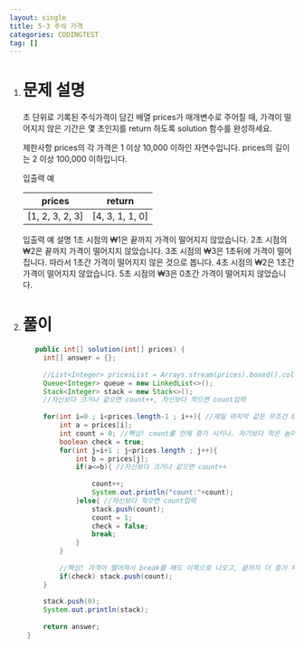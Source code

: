 ```yaml
---
layout: single
title: 5-3 주식 가격
categories: CODINGTEST
tag: []
---
```


1. # 문제 설명
   초 단위로 기록된 주식가격이 담긴 배열 prices가 매개변수로 주어질 때, 가격이 떨어지지 않은 기간은 몇 초인지를 return 하도록 solution 함수를 완성하세요.

   제한사항
   prices의 각 가격은 1 이상 10,000 이하인 자연수입니다.
   prices의 길이는 2 이상 100,000 이하입니다.
   
   입출력 예

   |     prices    |     return    |
   |:-------------:|:-------------:|
   |[1, 2, 3, 2, 3]|[4, 3, 1, 1, 0]|
   	
   입출력 예 설명
   1초 시점의 ₩1은 끝까지 가격이 떨어지지 않았습니다.
   2초 시점의 ₩2은 끝까지 가격이 떨어지지 않았습니다.
   3초 시점의 ₩3은 1초뒤에 가격이 떨어집니다. 따라서 1초간 가격이 떨어지지 않은 것으로 봅니다.
   4초 시점의 ₩2은 1초간 가격이 떨어지지 않았습니다.
   5초 시점의 ₩3은 0초간 가격이 떨어지지 않았습니다.
   
1. # 풀이
   ```java
      public int[] solution(int[] prices) {
        int[] answer = {};
        
        //List<Integer> pricesList = Arrays.stream(prices).boxed().collect(Collectors.toList());
        Queue<Integer> queue = new LinkedList<>();
        Stack<Integer> stack = new Stack<>();
        //자신보다 크거나 같으면 count++, 자신보다 작으면 count입력
        
        for(int i=0 ; i<prices.length-1 ; i++){ //제일 마지막 값은 무조건 0 이기때문에 비교할 필요가 없음
            int a = prices[i];
            int count = 0; //핵심! count를 언제 증가 시키나. 자기보다 작은 놈이 나와도 1증가, 자기보다 큰 놈이 나와도 1증가
            boolean check = true;
            for(int j=i+1 ; j<prices.length ; j++){
                int b = prices[j];
                if(a<=b){ //자신보다 크거나 같으면 count++
                    
                    count++;
                    System.out.println("count:"+count);
                }else{ //자신보다 작으면 count입력
                    stack.push(count);
                    count = 1;
                    check = false;
                    break;
                }
            }
            
            //핵심! 가격이 떨어져서 break를 해도 이쪽으로 나오고, 끝까지 더 증가 해서 안쪽 for문이 끝나도 이쪽으로 나온다
            if(check) stack.push(count);
        }
       
        stack.push(0);
        System.out.println(stack);
        
        return answer;
    }
   ```